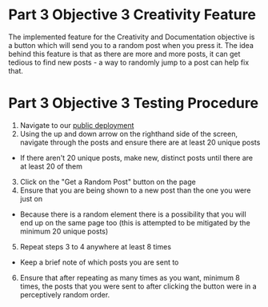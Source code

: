 # Part 3 Objective 3 Creativity Feature
The implemented feature for the Creativity and Documentation objective is a button which will send you to a random post when you press it. 
The idea behind this feature is that as there are more and more posts, it can get tedious to find new posts - a way to randomly jump to a post can help fix that.

# Part 3 Objective 3 Testing Procedure
1. Navigate to our [public deployment](https://jjkm.org)
2. Using the up and down arrow on the righthand side of the screen, navigate through the posts and ensure there are at least 20 unique posts
  - If there aren't 20 unique posts, make new, distinct posts until there are at least 20 of them
3. Click on the "Get a Random Post" button on the page
4. Ensure that you are being shown to a new post than the one you were just on
  - Because there is a random element there is a possibility that you will end up on the same page too (this is attempted to be mitigated by the minimum 20 unique posts)
5. Repeat steps 3 to 4 anywhere at least 8 times
  - Keep a brief note of which posts you are sent to
6. Ensure that after repeating as many times as you want, minimum 8 times, the posts that you were sent to after clicking the button were in a perceptively random order.
